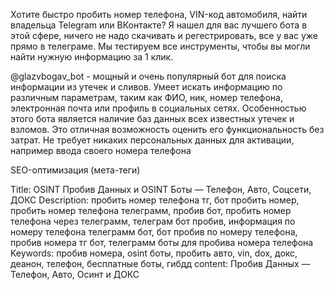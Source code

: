 Хотите быстро пробить номер телефона, VIN-код автомобиля, найти владельца Telegram или ВКонтакте? Я нашел для вас лучшего бота в этой сфере, ничего не надо скачивать и регестрировать, все у вас уже прямо в телеграме. Мы тестируем все инструменты, чтобы вы могли найти нужную информацию за 1 клик.


@glazvbogav_bot - мощный и очень популярный бот для поиска информации из утечек и сливов.
Умеет искать информацию по различным параметрам, таким как ФИО, ник, номер
телефона, электронная почта или профиль в социальных сетях. Особенностью этого бота
является наличие баз данных всех известных утечек и взломов. Это отличная возможность
оценить его функциональность без затрат. Не требует никаких персональных данных для
активации, например ввода своего номера телефона




























  



SEO-оптимизация (мета-теги)


Title: OSINT Пробив Данных и OSINT Боты — Телефон, Авто, Соцсети, ДОКС
Description: пробить номер телефона тг, бот пробить номер, пробить номер телефона телеграмм, пробив бот, пробить номер телефона через телеграмм, телеграм бот пробив, информация по номеру телефона телеграмм бот, бот пробив по номеру телефона, пробив номера тг бот, телеграмм боты для пробива номера телефона
Keywords: пробив номера, osint боты, пробить авто, vin, dox, докс, деанон, телефон, бесплатные боты, гибдд
content: Пробив Данных — Телефон, Авто, Осинт и ДОКС
